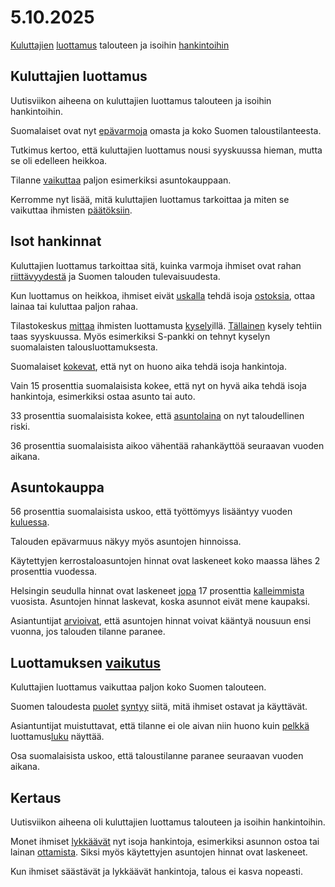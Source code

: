 # 5.10.2025

[Kuluttajien](kuluttaja) [luottamus]() talouteen ja isoihin [hankintoihin](hankinta)

## Kuluttajien luottamus

Uutisviikon aiheena on kuluttajien luottamus talouteen ja isoihin hankintoihin.

Suomalaiset ovat nyt [epävarmoja](epävarma) omasta ja koko Suomen taloustilanteesta.

Tutkimus kertoo, että kuluttajien luottamus nousi syyskuussa hieman, mutta se oli edelleen heikkoa.

Tilanne [vaikuttaa]() paljon esimerkiksi asuntokauppaan.

Kerromme nyt lisää, mitä kuluttajien luottamus tarkoittaa ja miten se vaikuttaa ihmisten [päätöksiin](päätös).

## Isot hankinnat

Kuluttajien luottamus tarkoittaa sitä, kuinka varmoja ihmiset ovat rahan [riittävyydestä](riittävyys) ja Suomen talouden tulevaisuudesta.

Kun luottamus on heikkoa, ihmiset eivät [uskalla](uskaltaa) tehdä isoja [ostoksia](ostos), ottaa lainaa tai kuluttaa paljon rahaa.

Tilastokeskus [mittaa](mitata) ihmisten luottamusta [kysely]()illä. [Tällainen]() kysely tehtiin taas syyskuussa. Myös esimerkiksi S-pankki on tehnyt kyselyn suomalaisten talousluottamuksesta.

Suomalaiset [kokevat](kokea), että nyt on huono aika tehdä isoja hankintoja.

Vain 15 prosenttia suomalaisista kokee, että nyt on hyvä aika tehdä isoja hankintoja, esimerkiksi ostaa asunto tai auto.

33 prosenttia suomalaisista kokee, että [asuntolaina]() on nyt taloudellinen riski.

36 prosenttia suomalaisista aikoo vähentää rahankäyttöä seuraavan vuoden aikana.

## Asuntokauppa

56 prosenttia suomalaisista uskoo, että työttömyys lisääntyy vuoden [kuluessa]().

Talouden epävarmuus näkyy myös asuntojen hinnoissa.

Käytettyjen kerrostaloasuntojen hinnat ovat laskeneet koko maassa lähes 2 prosenttia vuodessa.

Helsingin seudulla hinnat ovat laskeneet [jopa]() 17 prosenttia [kalleimmista](kallein) vuosista. Asuntojen hinnat laskevat, koska asunnot eivät mene kaupaksi.

Asiantuntijat [arvioivat](arvioida), että asuntojen hinnat voivat kääntyä nousuun ensi vuonna, jos talouden tilanne paranee.

## Luottamuksen [vaikutus]()

Kuluttajien luottamus vaikuttaa paljon koko Suomen talouteen.

Suomen taloudesta [puolet](puoli) [syntyy](syntyä) siitä, mitä ihmiset ostavat ja käyttävät.

Asiantuntijat muistuttavat, että tilanne ei ole aivan niin huono kuin [pelkkä]() luottamus[luku]() näyttää.

Osa suomalaisista uskoo, että taloustilanne paranee seuraavan vuoden aikana.

## Kertaus

Uutisviikon aiheena oli kuluttajien luottamus talouteen ja isoihin hankintoihin.

Monet ihmiset [lykkäävät](lykätä) nyt isoja hankintoja, esimerkiksi asunnon ostoa tai lainan [ottamista](ottaminen). Siksi myös käytettyjen asuntojen hinnat ovat laskeneet.

Kun ihmiset säästävät ja lykkäävät hankintoja, talous ei kasva nopeasti.

